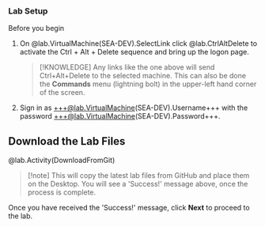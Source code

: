 ### Lab Setup

Before you begin

1. On @lab.VirtualMachine(SEA-DEV).SelectLink click @lab.CtrlAltDelete to activate the Ctrl + Alt + Delete sequence and bring up the logon page.

    >[!KNOWLEDGE] Any links like the one above will send Ctrl+Alt+Delete to the selected machine. This can also be done the **Commands** menu (lightning bolt) in the upper-left hand corner of the screen.

1. Sign in as +++@lab.VirtualMachine(SEA-DEV).Username+++ with the password +++@lab.VirtualMachine(SEA-DEV).Password+++.

## Download the Lab Files

@lab.Activity(DownloadFromGit)

>[!note] This will copy the latest lab files from GitHub and place them on the Desktop. You will see a 'Success!' message above, once the process is complete.

Once you have received the 'Success!' message, click **Next** to proceed to the lab.
